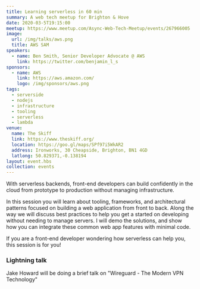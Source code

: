 ```yaml
---
title: Learning serverless in 60 min
summary: A web tech meetup for Brighton & Hove
date: 2020-03-5T19:15:00
meetup: https://www.meetup.com/Async-Web-Tech-Meetup/events/267966005
image:
  url: /img/talks/aws.png
  title: AWS SAM
speakers:
  - name: Ben Smith, Senior Developer Advocate @ AWS
    link: https://twitter.com/benjamin_l_s
sponsors:
  - name: AWS
    link: https://aws.amazon.com/
    logo: /img/sponsors/aws.png
tags:
  - serverside
  - nodejs
  - infrastructure
  - tooling
  - serverless
  - lambda
venue:
  name: The Skiff
  link: https://www.theskiff.org/
  location: https://goo.gl/maps/SPf97i5WkAR2
  address: Ironworks, 30 Cheapside, Brighton, BN1 4GD
  latlong: 50.829371,-0.138194
layout: event.hbs
collection: events
---
```


With serverless backends, front-end developers can build confidently in the cloud from prototype to production without managing infrastructure.
 
In this session you will learn about tooling, frameworks, and architectural patterns focused on building a web application from front to back. Along the way we will discuss best practices to help you get a started on developing without needing to manage servers. I will demo the solutions, and show how you can integrate these common web app features with minimal code.

If you are a front-end developer wondering how serverless can help you, this session is for you!

### Lightning talk

Jake Howard will be doing a brief talk on "Wireguard - The Modern VPN Technology"

